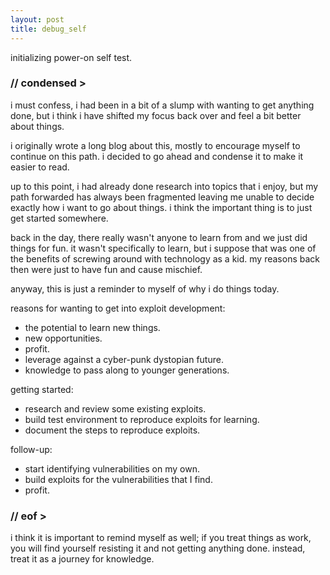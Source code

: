 ```yaml
---
layout: post
title: debug_self
---
```


initializing power-on self test.

### // condensed >

i must confess, i had been in a bit of a slump with wanting to get anything done, but i think i have shifted my focus back over and feel a bit better about things.

i originally wrote a long blog about this, mostly to encourage myself to continue on this path. i decided to go ahead and condense it to make it easier to read.

up to this point, i had already done research into topics that i enjoy, but my path forwarded has always been fragmented leaving me unable to decide exactly how i want to go about things. i think the important thing is to just get started somewhere.

back in the day, there really wasn't anyone to learn from and we just did things for fun. it wasn't specifically to learn, but i suppose that was one of the benefits of screwing around with technology as a kid. my reasons back then were just to have fun and cause mischief.

anyway, this is just a reminder to myself of why i do things today.

reasons for wanting to get into exploit development:

- the potential to learn new things.
- new opportunities.
- profit.
- leverage against a cyber-punk dystopian future.
- knowledge to pass along to younger generations.

getting started:

- research and review some existing exploits.
- build test environment to reproduce exploits for learning.
- document the steps to reproduce exploits.

follow-up:

- start identifying vulnerabilities on my own.
- build exploits for the vulnerabilities that I find.
- profit.

### // eof >

i think it is important to remind myself as well; if you treat things as work, you will find yourself resisting it and not getting anything done. instead, treat it as a journey for knowledge.